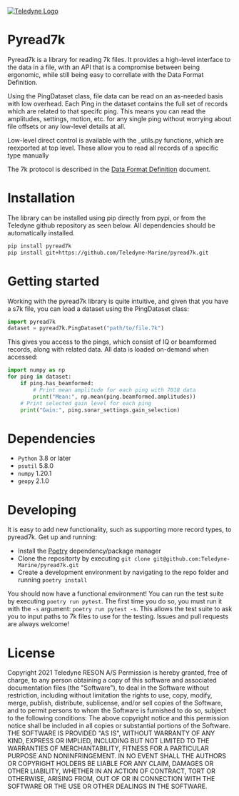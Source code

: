 [![Teledyne Logo](https://raw.githubusercontent.com/Teledyne-Marine/pyread7k/master/images/TeledyneLogo.png)](teledynemarine.com)


# Pyread7k
Pyread7k is a library for reading 7k files. It provides a high-level interface to the data in a file, with an API that is a compromise between being ergonomic, while still being easy to correllate with the Data Format Definition.

Using the PingDataset class, file data can be read on an as-needed basis with low overhead. Each Ping in the dataset contains the full set of records which are related to that specifc ping. This means you can read the amplitudes, settings, motion, etc. for any single ping without worrying about file offsets or any low-level details at all.

Low-level direct control is available with the _utils.py functions, which are reexported at top level. These allow you to read all records of a specific type manually

The 7k protocol is described in the [Data Format Definition](https://raw.githubusercontent.com/Teledyne-Marine/pyread7k/master/documents/DATA%20FORMAT%20DEFINITION%20-%207k%20Data%20Format.pdf) document.

# Installation
The library can be installed using pip directly from pypi, or from the Teledyne github repository as seen below. All dependencies should be automatically installed.
```bash
pip install pyread7k
pip install git+https://github.com/Teledyne-Marine/pyread7k.git
```


# Getting started
Working with the pyread7k library is quite intuitive, and given that you have a s7k file, you can load a dataset using the PingDataset class:
```python
import pyread7k
dataset = pyread7k.PingDataset("path/to/file.7k")
```
This gives you access to the pings, which consist of IQ or beamformed records, along with related data. All data is loaded on-demand when accessed:
```python
import numpy as np
for ping in dataset:
    if ping.has_beamformed:
        # Print mean amplitude for each ping with 7018 data
        print("Mean:", np.mean(ping.beamformed.amplitudes)) 
    # Print selected gain level for each ping
    print("Gain:", ping.sonar_settings.gain_selection)
```


# Dependencies

* `Python` 3.8 or later
* `psutil` 5.8.0
* `numpy` 1.20.1
* `geopy` 2.1.0


# Developing
It is easy to add new functionality, such as supporting more record types, to pyread7k. Get up and running:
- Install the [Poetry](https://python-poetry.org/docs/) dependency/package manager
- Clone the repositorty by executing `git clone git@github.com:Teledyne-Marine/pyread7k.git`
- Create a development environment by navigating to the repo folder and running `poetry install`

You should now have a functional environment! You can run the test suite by executing `poetry run pytest`. The first time you do so, you must run it with the `-s` argument: `poetry run pytest -s`. This allows the test suite to ask you to input paths to 7k files to use for the testing.
Issues and pull requests are always welcome!


# License
Copyright 2021 Teledyne RESON A/S
Permission is hereby granted, free of charge, to any person obtaining a copy of this software and associated documentation files (the "Software"), to deal in the Software without restriction, including without limitation the rights to use, copy, modify, merge, publish, distribute, sublicense, and/or sell copies of the Software, and to permit persons to whom the Software is furnished to do so, subject to the following conditions:
The above copyright notice and this permission notice shall be included in all copies or substantial portions of the Software.
THE SOFTWARE IS PROVIDED "AS IS", WITHOUT WARRANTY OF ANY KIND, EXPRESS OR IMPLIED, INCLUDING BUT NOT LIMITED TO THE WARRANTIES OF MERCHANTABILITY, FITNESS FOR A PARTICULAR PURPOSE AND NONINFRINGEMENT. IN NO EVENT SHALL THE AUTHORS OR COPYRIGHT HOLDERS BE LIABLE FOR ANY CLAIM, DAMAGES OR OTHER LIABILITY, WHETHER IN AN ACTION OF CONTRACT, TORT OR OTHERWISE, ARISING FROM, OUT OF OR IN CONNECTION WITH THE SOFTWARE OR THE USE OR OTHER DEALINGS IN THE SOFTWARE.

